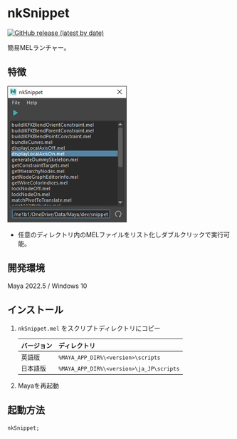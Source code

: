 # nkSnippet

[![GitHub release (latest by date)](https://img.shields.io/github/v/release/imaoki/nkSnippet)](https://github.com/imaoki/nkSnippet/releases/latest)

簡易MELランチャー。

## 特徴

![window-main](resource/window-main.png "window-main")

* 任意のディレクトリ内のMELファイルをリスト化しダブルクリックで実行可能。

## 開発環境

Maya 2022.5 / Windows 10

## インストール

01. `nkSnippet.mel` をスクリプトディレクトリにコピー

    | バージョン | ディレクトリ                             |
    | ---------- | ---------------------------------------- |
    | 英語版     | `%MAYA_APP_DIR%\<version>\scripts`       |
    | 日本語版   | `%MAYA_APP_DIR%\<version>\ja_JP\scripts` |

02. Mayaを再起動

## 起動方法

```mel
nkSnippet;
```
